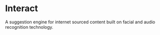 # Interact

A suggestion engine for internet sourced content built on facial and audio recognition technology.
